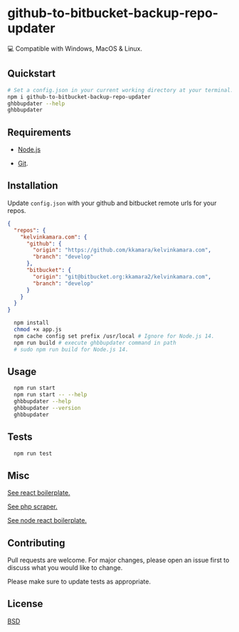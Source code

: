 # github-to-bitbucket-backup-repo-updater
:computer: Compatible with Windows, MacOS & Linux.

## Quickstart

```bash
# Set a config.json in your current working directory at your terminal.
npm i github-to-bitbucket-backup-repo-updater
ghbbupdater --help
ghbbupdater
```

## Requirements

- [Node.js](https://nodejs.org)

- [Git](https://git-scm.com/).

## Installation

Update `config.json` with your github and bitbucket remote urls for your repos.

```json
{
  "repos": {
    "kelvinkamara.com": {
      "github": {
        "origin": "https://github.com/kkamara/kelvinkamara.com",
        "branch": "develop"
      },
      "bitbucket": {
        "origin": "git@bitbucket.org:kkamara2/kelvinkamara.com",
        "branch": "develop"
      }
    }
  }
}
```

```bash
  npm install
  chmod +x app.js
  npm cache config set prefix /usr/local # Ignore for Node.js 14.
  npm run build # execute ghbbupdater command in path
  # sudo npm run build for Node.js 14.
```

## Usage

```bash
  npm run start
  npm run start -- --help
  ghbbupdater --help
  ghbbupdater --version
  ghbbupdater
```

## Tests

```bash
  npm run test
```

## Misc

[See react boilerplate.](https://github.com/kkamara/react-boilerplate)

[See php scraper.](https://github.com/kkamara/php-scraper)

[See node react boilerplate.](https://github.com/kkamara/node-react-boilerplate)

## Contributing
Pull requests are welcome. For major changes, please open an issue first to discuss what you would like to change.

Please make sure to update tests as appropriate.

## License
[BSD](https://opensource.org/licenses/BSD-3-Clause)
